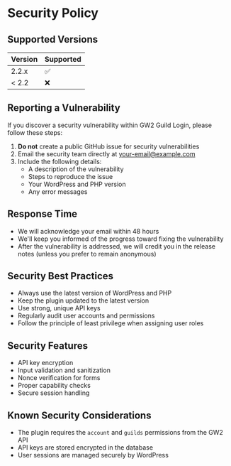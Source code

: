 # Security Policy

## Supported Versions

| Version | Supported          |
| ------- | ------------------ |
| 2.2.x   | :white_check_mark: |
| < 2.2   | :x:                |

## Reporting a Vulnerability

If you discover a security vulnerability within GW2 Guild Login, please follow these steps:

1. **Do not** create a public GitHub issue for security vulnerabilities
2. Email the security team directly at [your-email@example.com](mailto:your-email@example.com)
3. Include the following details:
   - A description of the vulnerability
   - Steps to reproduce the issue
   - Your WordPress and PHP version
   - Any error messages

## Response Time

- We will acknowledge your email within 48 hours
- We'll keep you informed of the progress toward fixing the vulnerability
- After the vulnerability is addressed, we will credit you in the release notes (unless you prefer to remain anonymous)

## Security Best Practices

- Always use the latest version of WordPress and PHP
- Keep the plugin updated to the latest version
- Use strong, unique API keys
- Regularly audit user accounts and permissions
- Follow the principle of least privilege when assigning user roles

## Security Features

- API key encryption
- Input validation and sanitization
- Nonce verification for forms
- Proper capability checks
- Secure session handling

## Known Security Considerations

- The plugin requires the `account` and `guilds` permissions from the GW2 API
- API keys are stored encrypted in the database
- User sessions are managed securely by WordPress
